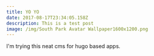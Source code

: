 ```yaml
---
title: YO YO
date: 2017-08-17T23:34:05.158Z
description: This is a test post
image: /img/South Park Avatar Wallpaper1600x1200.png
---
```

I'm trying this neat cms for hugo based apps. 
